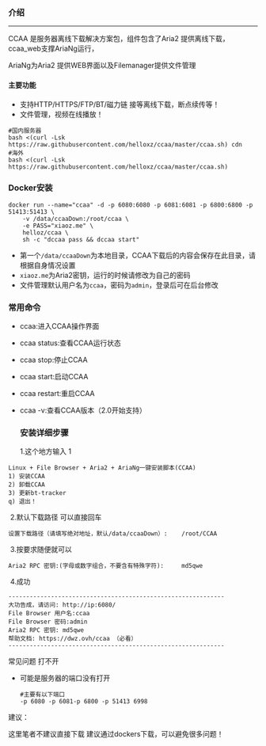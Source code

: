 

### 介绍

---

CCAA 是服务器离线下载解决⽅案包，组件包含了Aria2 提供离线下载，ccaa_web⽀撑AriaNg运⾏， 

AriaNg为Aria2 提供WEB界⾯以及Filemanager提供⽂件管理

#### 主要功能

* ⽀持HTTP/HTTPS/FTP/BT/磁⼒链 接等离线下载，断点续传等！
* 文件管理，视频在线播放！

```shell
#国内服务器
bash <(curl -Lsk https://raw.githubusercontent.com/helloxz/ccaa/master/ccaa.sh) cdn
#海外
bash <(curl -Lsk https://raw.githubusercontent.com/helloxz/ccaa/master/ccaa.sh)
```

### Docker安装

```shell
docker run --name="ccaa" -d -p 6080:6080 -p 6081:6081 -p 6800:6800 -p 51413:51413 \
    -v /data/ccaaDown:/root/ccaa \
    -e PASS="xiaoz.me" \
    helloz/ccaa \
    sh -c "dccaa pass && dccaa start"
```

- 第一个`/data/ccaaDown`为本地目录，CCAA下载后的内容会保存在此目录，请根据自身情况设置
- `xiaoz.me`为Aria2密钥，运行的时候请修改为自己的密码
- 文件管理默认用户名为`ccaa`，密码为`admin`，登录后可在后台修改

### 常用命令

- ccaa:进入CCAA操作界面

- ccaa status:查看CCAA运行状态

- ccaa stop:停止CCAA

- ccaa start:启动CCAA

- ccaa restart:重启CCAA

- ccaa -v:查看CCAA版本（2.0开始支持）

  ### 安装详细步骤

  1.这个地方输入 1 

```
Linux + File Browser + Aria2 + AriaNg一键安装脚本(CCAA)
1) 安装CCAA
2) 卸载CCAA
3) 更新bt-tracker
q) 退出！
```

​	2.默认下载路径 可以直接回车

```shell
设置下载路径（请填写绝对地址，默认/data/ccaaDown）:    /root/CCAA
```

​	3.按要求随便就可以

```
Aria2 RPC 密钥:(字母或数字组合，不要含有特殊字符):	 md5qwe    
```

​	4.成功

```shell
-------------------------------------------------------------
大功告成，请访问: http://ip:6080/
File Browser 用户名:ccaa
File Browser 密码:admin
Aria2 RPC 密钥: md5qwe
帮助文档: https://dwz.ovh/ccaa （必看）
-------------------------------------------------------------
```

常见问题
打不开

* 可能是服务器的端口没有打开 

  ```shell
  #主要有以下端口
  -p 6080 -p 6081-p 6800 -p 51413 6998
  ```

  

建议：

这里笔者不建议直接下载
建议通过dockers下载，可以避免很多问题！